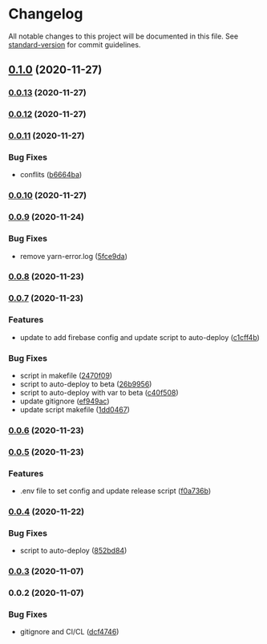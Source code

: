 # Changelog

All notable changes to this project will be documented in this file. See [standard-version](https://github.com/conventional-changelog/standard-version) for commit guidelines.

## [0.1.0](https://github.com/ganatrade/api/compare/v0.0.13...v0.1.0) (2020-11-27)

### [0.0.13](https://github.com/ganatrade/api/compare/v0.0.12...v0.0.13) (2020-11-27)

### [0.0.12](https://github.com/ganatrade/api/compare/v0.0.11...v0.0.12) (2020-11-27)

### [0.0.11](https://github.com/ganatrade/api/compare/v0.0.9...v0.0.11) (2020-11-27)


### Bug Fixes

* conflits ([b6664ba](https://github.com/ganatrade/api/commit/b6664bac61b16b5042da01f4614a49179fe6b0a6))

### [0.0.10](https://github.com/ganatrade/api/compare/v0.0.9...v0.0.10) (2020-11-27)

### [0.0.9](https://github.com/ganatrade/api/compare/v0.0.8...v0.0.9) (2020-11-24)


### Bug Fixes

* remove yarn-error.log ([5fce9da](https://github.com/ganatrade/api/commit/5fce9da5aaf12c974e6d5fc632a887a402825307))

### [0.0.8](https://github.com/ganatrade/api/compare/v0.0.7...v0.0.8) (2020-11-23)

### [0.0.7](https://github.com/ganatrade/api/compare/v0.0.6...v0.0.7) (2020-11-23)


### Features

* update to add firebase config and update script to auto-deploy ([c1cff4b](https://github.com/ganatrade/api/commit/c1cff4b9d61925388bfd6541894779f684dafac3))


### Bug Fixes

* script in makefile ([2470f09](https://github.com/ganatrade/api/commit/2470f09b941d63616de000609d24a41b99133b7b))
* script to auto-deploy to beta ([26b9956](https://github.com/ganatrade/api/commit/26b99568d65fdf7e7cf025a04c0896b75911c281))
* script to auto-deploy with var to beta ([c40f508](https://github.com/ganatrade/api/commit/c40f5081a2d78e551aff52a1f7e9a1d3c88d7d8e))
* update gitignore ([ef949ac](https://github.com/ganatrade/api/commit/ef949ac44005965040d6067b67decaa49d083897))
* update script makefile ([1dd0467](https://github.com/ganatrade/api/commit/1dd046703aadcd100ec37ce998c3a4c2c5e594c8))

### [0.0.6](https://github.com/ganatrade/api/compare/v0.0.5...v0.0.6) (2020-11-23)

### [0.0.5](https://github.com/ganatrade/api/compare/v0.0.4...v0.0.5) (2020-11-23)


### Features

* .env file to set config and update release script ([f0a736b](https://github.com/ganatrade/api/commit/f0a736bef42ccfd2318c548fe5c8765ad6836617))

### [0.0.4](https://github.com/ganatrade/api/compare/v0.0.3...v0.0.4) (2020-11-22)


### Bug Fixes

* script to auto-deploy ([852bd84](https://github.com/ganatrade/api/commit/852bd8461850fce94ba64fc2bb489a29490c096f))

### [0.0.3](https://github.com/ganatrade/api/compare/v0.0.2...v0.0.3) (2020-11-07)

### 0.0.2 (2020-11-07)


### Bug Fixes

* gitignore and CI/CL ([dcf4746](https://github.com/ganatrade/api/commit/dcf47461dcc242c5c207c8bfa02d717ad4842fc2))
